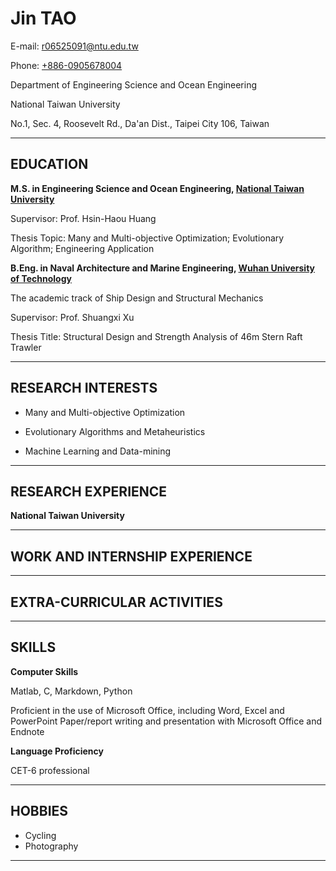 # Jin **TAO**

E-mail: <r06525091@ntu.edu.tw>

Phone: [+886-0905678004](tel://+886-0905678004)

Department of Engineering Science and Ocean Engineering

National Taiwan University

No.1, Sec. 4, Roosevelt Rd., Da'an Dist., Taipei City 106, Taiwan 

***

## EDUCATION

**M.S. in Engineering Science and Ocean Engineering, [National Taiwan University](http://www.ntu.edu.tw)**

Supervisor: Prof. Hsin-Haou Huang

Thesis Topic: Many and Multi-objective Optimization; Evolutionary Algorithm; Engineering Application

**B.Eng. in Naval Architecture and Marine Engineering, [Wuhan University of Technology](http://www.whut.edu.cn)**

The academic track of Ship Design and Structural Mechanics

Supervisor: Prof. Shuangxi Xu

Thesis Title: Structural Design and Strength Analysis of 46m Stern Raft Trawler

***

## RESEARCH INTERESTS

- Many and Multi-objective Optimization

- Evolutionary Algorithms and Metaheuristics

- Machine Learning and Data-mining

***

## RESEARCH EXPERIENCE

**National Taiwan University** 

***

## WORK AND INTERNSHIP EXPERIENCE

***

## EXTRA-CURRICULAR ACTIVITIES

***

## SKILLS

__Computer Skills__

Matlab, C, Markdown, Python

Proficient in the use of Microsoft Office, including Word, Excel and PowerPoint
Paper/report writing and presentation with Microsoft Office and Endnote

__Language Proficiency__

CET-6
professional

***

## HOBBIES

- Cycling 
- Photography

***
